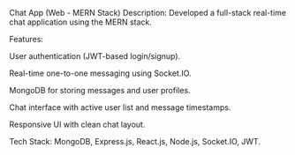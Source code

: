Chat App (Web - MERN Stack)
Description: Developed a full-stack real-time chat application using the MERN stack.

Features:

User authentication (JWT-based login/signup).

Real-time one-to-one messaging using Socket.IO.

MongoDB for storing messages and user profiles.

Chat interface with active user list and message timestamps.

Responsive UI with clean chat layout.

Tech Stack: MongoDB, Express.js, React.js, Node.js, Socket.IO, JWT.

